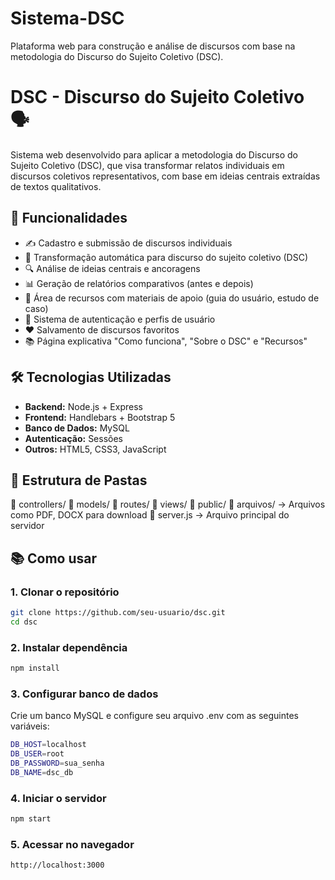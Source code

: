 # Sistema-DSC
Plataforma web para construção e análise de discursos com base na metodologia do Discurso do Sujeito Coletivo (DSC).

# DSC - Discurso do Sujeito Coletivo 🗣️

Sistema web desenvolvido para aplicar a metodologia do Discurso do Sujeito Coletivo (DSC), que visa transformar relatos individuais em discursos coletivos representativos, com base em ideias centrais extraídas de textos qualitativos.

## 🚀 Funcionalidades

- ✍️ Cadastro e submissão de discursos individuais
- 🧠 Transformação automática para discurso do sujeito coletivo (DSC)
- 🔍 Análise de ideias centrais e ancoragens
- 📊 Geração de relatórios comparativos (antes e depois)
- 📁 Área de recursos com materiais de apoio (guia do usuário, estudo de caso)
- 👤 Sistema de autenticação e perfis de usuário
- ❤️ Salvamento de discursos favoritos
- 📚 Página explicativa "Como funciona", "Sobre o DSC" e "Recursos"

## 🛠️ Tecnologias Utilizadas

- **Backend:** Node.js + Express
- **Frontend:** Handlebars + Bootstrap 5
- **Banco de Dados:** MySQL
- **Autenticação:** Sessões
- **Outros:** HTML5, CSS3, JavaScript

## 📂 Estrutura de Pastas

📁 controllers/
📁 models/
📁 routes/
📁 views/
📁 public/
📁 arquivos/ → Arquivos como PDF, DOCX para download
📄 server.js → Arquivo principal do servidor


## 📚 Como usar

### 1. Clonar o repositório

```bash
git clone https://github.com/seu-usuario/dsc.git
cd dsc
```

### 2. Instalar dependência
```bash
npm install
```
### 3. Configurar banco de dados
Crie um banco MySQL e configure seu arquivo .env com as seguintes variáveis:
```bash
DB_HOST=localhost
DB_USER=root
DB_PASSWORD=sua_senha
DB_NAME=dsc_db
```

### 4. Iniciar o servidor
```bash
npm start
```

### 5. Acessar no navegador
```bash
http://localhost:3000
